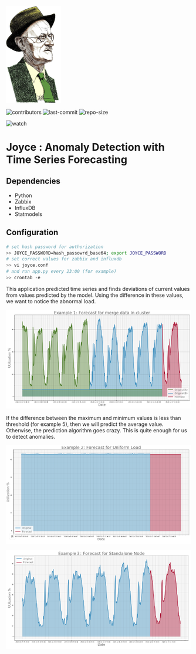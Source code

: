 <img src="pics/logo.png" width="150"/>

![contributors](https://img.shields.io/github/contributors/tesemnikov-av/pelevin-recomendation-bot) ![last-commit](https://img.shields.io/github/last-commit/tesemnikov-av/Pelevin-recomendation-bot) ![repo-size](https://img.shields.io/github/repo-size/tesemnikov-av/Pelevin-recomendation-bot)

![watch](https://img.shields.io/github/watchers/tesemnikov-av/Pelevin-recomendation-bot?style=social) 

# Joyce : Anomaly Detection with Time Series Forecasting

## Dependencies

- Python
- Zabbix
- InfluxDB
- Statmodels

## Configuration

```bash
# set hash password for authorization
>> JOYCE_PASSWORD=hash_passowrd_base64; export JOYCE_PASSWORD
# set correct values for zabbix and influxdb 
>> vi joyce.conf
# and run app.py every 23:00 (for example)
>> crontab -e
```

This application predicted time series and finds deviations of current values from values predicted by the model. Using the difference in these values, we want to notice the abnormal load.

![Exaple1](./pics/example1.png)
    
If the difference between the maximum and minimum values is less than threshold (for example 5), 
then we will predict the average value. Otherwise, the prediction algorithm goes crazy.
This is quite enough for us to detect anomalies.

![Exaple2](./pics/example2.png)
 
![Exaple3](./pics/example3.png)
